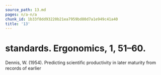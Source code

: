```yaml
---
source_path: 13.md
pages: n/a-n/a
chunk_id: 1b33f8dd93220b21ea7959bd80d7a1e949c41a40
title: '13'
---
```

# standards. Ergonomics, 1, 51–60.

Dennis, W. (1954). Predicting scientiﬁc productivity in later maturity from records of earlier
